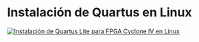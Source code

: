 # Instalación de Quartus en Linux

[![Instalación de Quartus Lite para FPGA Cyclone IV en Linux](https://img.youtube.com/vi/jhNEbPWZCAY/0.jpg)](https://www.youtube.com/watch?v=jhNEbPWZCAY "Instalación de Quartus Lite para FPGA Cyclone IV en Linux")

